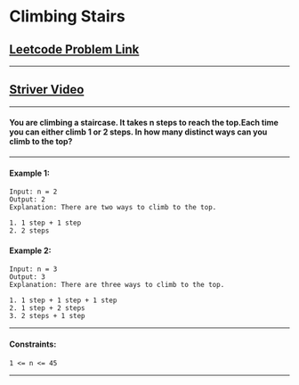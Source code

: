 # Climbing Stairs

## [Leetcode Problem Link](https://leetcode.com/problems/climbing-stairs/)

<hr>

## [Striver Video](https://www.youtube.com/watch?v=mLfjzJsN8us&list=PLgUwDviBIf0qUlt5H_kiKYaNSqJ81PMMY&index=3)

<hr>

#### You are climbing a staircase. It takes n steps to reach the top.Each time you can either climb 1 or 2 steps. In how many distinct ways can you climb to the top?

<hr>

#### Example 1:

```
Input: n = 2
Output: 2
Explanation: There are two ways to climb to the top.

1. 1 step + 1 step
2. 2 steps
```

#### Example 2:

```
Input: n = 3
Output: 3
Explanation: There are three ways to climb to the top.

1. 1 step + 1 step + 1 step
2. 1 step + 2 steps
3. 2 steps + 1 step
```

<hr>

#### Constraints:

```
1 <= n <= 45
```

<hr>
